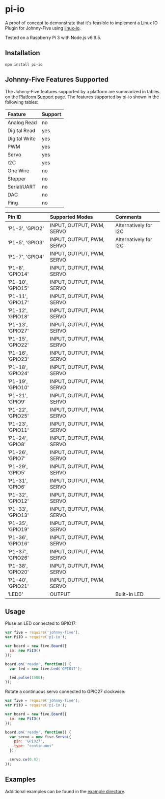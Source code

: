 # pi-io 

A proof of concept to demonstrate that it's feasible to implement a Linux IO
Plugin for Johnny-Five using [linux-io](https://github.com/fivdi/linux-io).

Tested on a Raspberry Pi 3 with Node.js v6.9.5.

## Installation

```
npm install pi-io
```

## Johnny-Five Features Supported

The Johnny-Five features supported by a platform are summarized in tables on
the [Platform Support](http://johnny-five.io/platform-support/) page. The
features supported by pi-io shown in the following tables:

Feature | Support
:--- | :---
Analog Read | no
Digital Read | yes
Digital Write | yes
PWM | yes
Servo | yes
I2C | yes
One Wire | no
Stepper | no
Serial/UART | no
DAC | no
Ping | no

Pin ID | Supported Modes | Comments
:--- | :--- | :---
'P1-3', 'GPIO2' | INPUT, OUTPUT, PWM, SERVO | Alternatively for I2C
'P1-5', 'GPIO3' | INPUT, OUTPUT, PWM, SERVO | Alternatively for I2C
'P1-7', 'GPIO4' | INPUT, OUTPUT, PWM, SERVO |
'P1-8', 'GPIO14' | INPUT, OUTPUT, PWM, SERVO |
'P1-10', 'GPIO15' | INPUT, OUTPUT, PWM, SERVO |
'P1-11', 'GPIO17' | INPUT, OUTPUT, PWM, SERVO |
'P1-12', 'GPIO18' | INPUT, OUTPUT, PWM, SERVO |
'P1-13', 'GPIO27' | INPUT, OUTPUT, PWM, SERVO |
'P1-15', 'GPIO22' | INPUT, OUTPUT, PWM, SERVO |
'P1-16', 'GPIO23' | INPUT, OUTPUT, PWM, SERVO |
'P1-18', 'GPIO24' | INPUT, OUTPUT, PWM, SERVO |
'P1-19', 'GPIO10' | INPUT, OUTPUT, PWM, SERVO |
'P1-21', 'GPIO9' | INPUT, OUTPUT, PWM, SERVO |
'P1-22', 'GPIO25' | INPUT, OUTPUT, PWM, SERVO |
'P1-23', 'GPIO11' | INPUT, OUTPUT, PWM, SERVO |
'P1-24', 'GPIO8' | INPUT, OUTPUT, PWM, SERVO |
'P1-26', 'GPIO7' | INPUT, OUTPUT, PWM, SERVO |
'P1-29', 'GPIO5' | INPUT, OUTPUT, PWM, SERVO |
'P1-31', 'GPIO6' | INPUT, OUTPUT, PWM, SERVO |
'P1-32', 'GPIO12' | INPUT, OUTPUT, PWM, SERVO |
'P1-33', 'GPIO13' | INPUT, OUTPUT, PWM, SERVO |
'P1-35', 'GPIO19' | INPUT, OUTPUT, PWM, SERVO |
'P1-36', 'GPIO16' | INPUT, OUTPUT, PWM, SERVO |
'P1-37', 'GPIO26' | INPUT, OUTPUT, PWM, SERVO |
'P1-38', 'GPIO20' | INPUT, OUTPUT, PWM, SERVO |
'P1-40', 'GPIO21' | INPUT, OUTPUT, PWM, SERVO |
'LED0' | OUTPUT | Built-in LED

## Usage

Pluse an LED connected to GPIO17:

```js
var five = require('johnny-five');
var PiIO = require('pi-io');

var board = new five.Board({
  io: new PiIO()
});

board.on('ready', function() {
  var led = new five.Led('GPIO17');

  led.pulse(1000);
});
```

Rotate a continuous servo connected to GPIO27 clockwise:

```js
var five = require('johnny-five');
var PiIO = require('pi-io');

var board = new five.Board({
  io: new PiIO()
});

board.on('ready', function() {
  var servo = new five.Servo({
    pin: 'GPIO27',
    type: "continuous"
  });

  servo.cw(0.8);
});
```

## Examples

Additional examples can be found in the
[example directory](https://github.com/fivdi/pi-io/tree/master/example).

